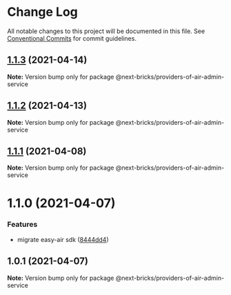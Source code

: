 # Change Log

All notable changes to this project will be documented in this file.
See [Conventional Commits](https://conventionalcommits.org) for commit guidelines.

## [1.1.3](https://github.com/easyops-cn/next-providers/compare/@next-bricks/providers-of-air-admin-service@1.1.2...@next-bricks/providers-of-air-admin-service@1.1.3) (2021-04-14)

**Note:** Version bump only for package @next-bricks/providers-of-air-admin-service





## [1.1.2](https://github.com/easyops-cn/next-providers/compare/@next-bricks/providers-of-air-admin-service@1.1.1...@next-bricks/providers-of-air-admin-service@1.1.2) (2021-04-13)

**Note:** Version bump only for package @next-bricks/providers-of-air-admin-service

## [1.1.1](https://github.com/easyops-cn/next-providers/compare/@next-bricks/providers-of-air-admin-service@1.1.0...@next-bricks/providers-of-air-admin-service@1.1.1) (2021-04-08)

**Note:** Version bump only for package @next-bricks/providers-of-air-admin-service

# 1.1.0 (2021-04-07)

### Features

- migrate easy-air sdk ([8444dd4](https://github.com/easyops-cn/next-providers/commit/8444dd49781a24e06d34d1b2581299030978e1c9))

## 1.0.1 (2021-04-07)

**Note:** Version bump only for package @next-bricks/providers-of-air-admin-service
